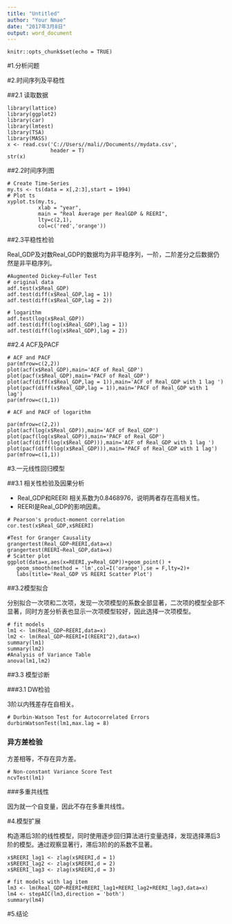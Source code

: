 ```yaml
---
title: "Untitled"
author: "Your Nmae"
date: "2017年3月8日"
output: word_document
---
```


```{r setup, include=FALSE}
knitr::opts_chunk$set(echo = TRUE)
```

#1.分析问题


#2.时间序列及平稳性

##2.1 读取数据

```{r, message=FALSE, warning=FALSE}
library(lattice)
library(ggplot2)
library(car)
library(lmtest)
library(TSA)
library(MASS)
x <- read.csv('C://Users//mali//Documents//mydata.csv',
              header = T)
str(x)
```

##2.2时间序列图

```{r}
# Create Time-Series
my.ts <- ts(data = x[,2:3],start = 1994)
# Plot ts
xyplot.ts(my.ts,
          xlab = "year",
          main = "Real Average per RealGDP & REERI",
          lty=c(2,1),
          col=c('red','orange'))
```

##2.3平稳性检验

Real_GDP及对数Real_GDP的数据均为非平稳序列，一阶，二阶差分之后数据仍然是非平稳序列。


```{r}
#Augmented Dickey–Fuller Test
# original data
adf.test(x$Real_GDP)
adf.test(diff(x$Real_GDP,lag = 1))
adf.test(diff(x$Real_GDP,lag = 2))

# logarithm  
adf.test(log(x$Real_GDP))
adf.test(diff(log(x$Real_GDP),lag = 1))
adf.test(diff(log(x$Real_GDP),lag = 2))
```

##2.4 ACF及PACF

```{r}
# ACF and PACF
par(mfrow=c(2,2))
plot(acf(x$Real_GDP),main='ACF of Real_GDP')
plot(pacf(x$Real_GDP),main='PACF of Real_GDP')
plot(acf(diff(x$Real_GDP,lag = 1)),main='ACF of Real_GDP with 1 lag ')
plot(pacf(diff(x$Real_GDP,lag = 1)),main='PACF of Real_GDP with 1 lag')
par(mfrow=c(1,1))

# ACF and PACF of logarithm

par(mfrow=c(2,2))
plot(acf(log(x$Real_GDP)),main='ACF of Real_GDP')
plot(pacf(log(x$Real_GDP)),main='PACF of Real_GDP')
plot(acf(diff(log(x$Real_GDP))),main='ACF of Real_GDP with 1 lag ')
plot(pacf(diff(log(x$Real_GDP))),main='PACF of Real_GDP with 1 lag')
par(mfrow=c(1,1))

```

#3.一元线性回归模型


##3.1 相关性检验及因果分析

- Real_GDP和REERI 相关系数为0.8468976，说明两者存在高相关性。
- REERI是Real_GDP的影响因素。

```{r}
# Pearson's product-moment correlation
cor.test(x$Real_GDP,x$REERI)

#Test for Granger Causality
grangertest(Real_GDP~REERI,data=x)
grangertest(REERI~Real_GDP,data=x)
# Scatter plot
ggplot(data=x,aes(x=REERI,y=Real_GDP))+geom_point() + 
   geom_smooth(method = 'lm',col=I('orange'),se = F,lty=2)+
   labs(title='Real_GDP VS REERI Scatter Plot')
```


##3.2模型拟合

分别拟合一次项和二次项，发现一次项模型的系数全部显著，二次项的模型全部不显著，同时方差分析表也显示一次项模型较好，因此选择一次项模型。

```{r}
# fit models
lm1 <- lm(Real_GDP~REERI,data=x)
lm2 <- lm(Real_GDP~REERI+I(REERI^2),data=x)
summary(lm1)
summary(lm2)
#Analysis of Variance Table
anova(lm1,lm2)
```

##3.3 模型诊断

###3.1 DW检验

3阶以内残差存在自相关。

```{r}
# Durbin-Watson Test for Autocorrelated Errors
durbinWatsonTest(lm1,max.lag = 8)
```

### 异方差检验

方差相等，不存在异方差。

```{r}
# Non-constant Variance Score Test 
ncvTest(lm1)
```

###多重共线性


因为就一个自变量，因此不存在多重共线性。

#4.模型扩展

构造滞后3阶的线性模型，同时使用逐步回归算法进行变量选择，发现选择滞后3阶的模型。通过观察显著行，滞后3阶的的系数不显著。

```{r}
x$REERI_lag1 <- zlag(x$REERI,d = 1)
x$REERI_lag2 <- zlag(x$REERI,d = 2)
x$REERI_lag3 <- zlag(x$REERI,d = 3)

# fit models with lag item
lm3 <- lm(Real_GDP~REERI+REERI_lag1+REERI_lag2+REERI_lag3,data=x)
lm4 <- stepAIC(lm3,direction = 'both')
summary(lm4)
```

#5.结论

